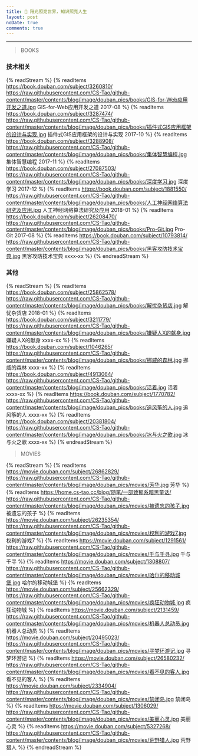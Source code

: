 ```yaml
---
title: 📖 阳光照亮世界，知识照亮人生
layout: post
noDate: true
comments: true
---
```


---
>BOOKS

### 技术相关

{% readStream %}
{% readItems https://book.douban.com/subject/3260810/ https://raw.githubusercontent.com/CS-Tao/github-content/master/contents/blog/image/douban_pics/books/GIS-for-Web应用开发之道.jpg GIS-for-Web应用开发之道 2017-08 %}
{% readItems https://book.douban.com/subject/3287474/ https://raw.githubusercontent.com/CS-Tao/github-content/master/contents/blog/image/douban_pics/books/插件式GIS应用框架的设计与实现.jpg 插件式GIS应用框架的设计与实现 2017-10 %}
{% readItems https://book.douban.com/subject/3288908/ https://raw.githubusercontent.com/CS-Tao/github-content/master/contents/blog/image/douban_pics/books/集体智慧编程.jpg 集体智慧编程 2017-11 %}
{% readItems https://book.douban.com/subject/27087503/ https://raw.githubusercontent.com/CS-Tao/github-content/master/contents/blog/image/douban_pics/books/深度学习.jpg 深度学习 2017-12 %}
{% readItems https://book.douban.com/subject/1881550/ https://raw.githubusercontent.com/CS-Tao/github-content/master/contents/blog/image/douban_pics/books/人工神经网络算法研究及应用.jpg 人工神经网络算法研究及应用 2018-01 %}
{% readItems https://book.douban.com/subject/26208470/ https://raw.githubusercontent.com/CS-Tao/github-content/master/contents/blog/image/douban_pics/books/Pro-Git.jpg Pro-Git 2017-08 %}
{% readItems https://book.douban.com/subject/10793814/ https://raw.githubusercontent.com/CS-Tao/github-content/master/contents/blog/image/douban_pics/books/黑客攻防技术宝典.jpg 黑客攻防技术宝典 xxxx-xx %}
{% endreadStream %}

### 其他

{% readStream %}
{% readItems https://book.douban.com/subject/25862578/ https://raw.githubusercontent.com/CS-Tao/github-content/master/contents/blog/image/douban_pics/books/解忧杂货店.jpg 解忧杂货店 2018-01 %}
{% readItems https://book.douban.com/subject/3211779/ https://raw.githubusercontent.com/CS-Tao/github-content/master/contents/blog/image/douban_pics/books/嫌疑人X的献身.jpg 嫌疑人X的献身 xxxx-xx %}
{% readItems https://book.douban.com/subject/1046265/ https://raw.githubusercontent.com/CS-Tao/github-content/master/contents/blog/image/douban_pics/books/挪威的森林.jpg 挪威的森林 xxxx-xx %}
{% readItems https://book.douban.com/subject/4913064/ https://raw.githubusercontent.com/CS-Tao/github-content/master/contents/blog/image/douban_pics/books/活着.jpg 活着 xxxx-xx %}
{% readItems https://book.douban.com/subject/1770782/ https://raw.githubusercontent.com/CS-Tao/github-content/master/contents/blog/image/douban_pics/books/追风筝的人.jpg 追风筝的人 xxxx-xx %}
{% readItems https://book.douban.com/subject/20381804/ https://raw.githubusercontent.com/CS-Tao/github-content/master/contents/blog/image/douban_pics/books/冰与火之歌.jpg 冰与火之歌 xxxx-xx %}
{% endreadStream %}

>MOVIES

{% readStream %}
{% readItems https://movie.douban.com/subject/26862829/ https://raw.githubusercontent.com/CS-Tao/github-content/master/contents/blog/image/douban_pics/movies/芳华.jpg 芳华 %}
{% readItems https://home.cs-tao.cc/blog/随笔/一部致郁系暗黑童话/ https://raw.githubusercontent.com/CS-Tao/github-content/master/contents/blog/image/douban_pics/movies/被遗忘的孩子.jpg 被遗忘的孩子 %}
{% readItems https://movie.douban.com/subject/26235354/ https://raw.githubusercontent.com/CS-Tao/github-content/master/contents/blog/image/douban_pics/movies/权利的游戏7.jpg 权利的游戏7 %}
{% readItems https://movie.douban.com/subject/1291561/ https://raw.githubusercontent.com/CS-Tao/github-content/master/contents/blog/image/douban_pics/movies/千与千寻.jpg 千与千寻 %}
{% readItems https://movie.douban.com/subject/1308807/ https://raw.githubusercontent.com/CS-Tao/github-content/master/contents/blog/image/douban_pics/movies/哈尔的移动城堡.jpg 哈尔的移动城堡 %}
{% readItems https://movie.douban.com/subject/25662329/ https://raw.githubusercontent.com/CS-Tao/github-content/master/contents/blog/image/douban_pics/movies/疯狂动物城.jpg 疯狂动物城 %}
{% readItems https://movie.douban.com/subject/2131459/ https://raw.githubusercontent.com/CS-Tao/github-content/master/contents/blog/image/douban_pics/movies/机器人总动员.jpg 机器人总动员 %}
{% readItems https://movie.douban.com/subject/20495023/ https://raw.githubusercontent.com/CS-Tao/github-content/master/contents/blog/image/douban_pics/movies/寻梦环游记.jpg 寻梦环游记 %}
{% readItems https://movie.douban.com/subject/26580232/ https://raw.githubusercontent.com/CS-Tao/github-content/master/contents/blog/image/douban_pics/movies/看不见的客人.jpg 看不见的客人 %}
{% readItems https://movie.douban.com/subject/2334904/ https://raw.githubusercontent.com/CS-Tao/github-content/master/contents/blog/image/douban_pics/movies/禁闭岛.jpg 禁闭岛 %}
{% readItems https://movie.douban.com/subject/1306029/ https://raw.githubusercontent.com/CS-Tao/github-content/master/contents/blog/image/douban_pics/movies/美丽心灵.jpg 美丽心灵 %}
{% readItems https://movie.douban.com/subject/5327268/ https://raw.githubusercontent.com/CS-Tao/github-content/master/contents/blog/image/douban_pics/movies/荒野猎人.jpg 荒野猎人 %}
{% endreadStream %}
